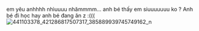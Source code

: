 em yêu anhhhh nhìuuuu nhămmmm...
anh bé thấy em siuuuuuuu ko ?
Anh bé đi học hay anh bé đang ăn z :(((
![441103378_421286817507317_385889939745749162_n](https://github.com/user-attachments/assets/be5937b4-26fb-4b59-bcf7-73f41e11c179)
